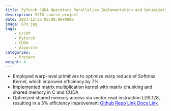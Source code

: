```yaml
---
title: PyTorch CUDA Operators Parallelism Implementation and Optimization
description: SJTU course project
date: 2023-12-25 00:00:00+0000
image: GPU.jpg
tags: 
    - C/CPP
    - Pytorch
    - CUDA
    - Algoritm
categories:
    - Project
weight: 4
---
```


- Employed warp-level primitives to optimize warp reduce of Softmax Kernel, which improved efficiency by 7%
- Implemented matrix multiplication kernel with matrix chunking and shared memory in C and CUDA
- Optimized shared memory access via vector read instruction LDS.128, resulting in a 3% efficiency improvement
[<span style="color:blue"> Github Repo Link <span>](https://github.com/wangshanyw/PyTorch-CUDA-Operators-Implementation-and-Optimization)
[<span style="color:blue"> Docs Link <span>](https://docs.google.com/presentation/d/1uhkq8XJ8SvoxHUiech5nn_noU7b2TYk7/edit?usp=sharing&ouid=108660935975018643927&rtpof=true&sd=true)
